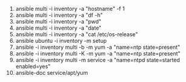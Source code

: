 1. ansible multi -i inventory -a "hostname" -f 1
2. ansible multi -i inventory -a "df -h" 
3. ansible multi -i inventory -a "pwd"
4. ansible multi -i inventory -a "date"
5. ansible multi -i inventory -a "cat /etc/os-release"
6. ansible ubuntu -i inventory  -m setup
7. ansible -i inventory multi -b -m yum -a "name=ntp state=present"
8. ansible -i inventory multi -K -m yum -a "name=ntp state=present"
9. ansible -i inventory multi -m service -a "name=ntpd state=started enabled=yes"
10. ansible-doc service/apt/yum 
